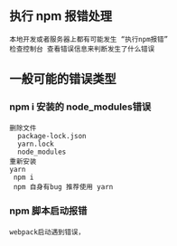 ## 执行 npm 报错处理
    本地开发或者服务器上都有可能发生 “执行npm报错”
    检查控制台 查看错误信息来判断发生了什么错误
    
## 一般可能的错误类型

### npm i 安装的 node_modules错误
    删除文件
      package-lock.json
      yarn.lock
      node_modules
    重新安装
    yarn
     npm i
     npm 自身有bug 推荐使用 yarn
### npm 脚本启动报错
    webpack启动遇到错误，
